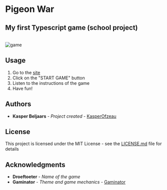# Pigeon War
## My first Typescript game (school project)
<br>
<img src="game.gif" alt="game">
<br>

## Usage

1. Go to the [site](https://kasperofzeau.github.io/PRG04-typescriptGame/)
2. Click on the "START GAME" button
3. Listen to the instructions of the game 
4. Have fun!

## Authors

* **Kasper Beljaars** - *Project created* - [KasperOfzeau](https://github.com/KasperOfzeau)

## License

This project is licensed under the MIT License - see the [LICENSE.md](LICENSE.md) file for details

## Acknowledgments
* **Droeftoeter** - *Name of the game* 
* **Gaminator** - *Theme and game mechanics* - [Gaminator](https://hr-cmgt.github.io/gaminator/)

